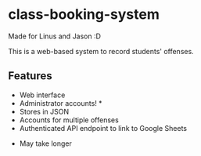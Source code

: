 # class-booking-system

Made for Linus and Jason :D

This is a web-based system to record students' offenses. 

## Features

- Web interface
- Administrator accounts! *
- Stores in JSON
- Accounts for multiple offenses
- Authenticated API endpoint to link to Google Sheets

* May take longer
